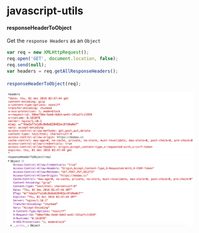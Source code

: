 # javascript-utils

#### responseHeaderToObject
Get the `response Headers` as an `Object`
```javascript
var req = new XMLHttpRequest();
req.open('GET', document.location, false);
req.send(null);
var headers = req.getAllResponseHeaders();

responseHeaderToObject(req);
```
<img src="./imgs/httpStringHeaders.png">
<img src="./imgs/httpObjectHeaders.png">

